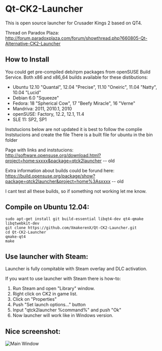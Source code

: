 Qt-CK2-Launcher
===============

This is open source launcher for Crusader Kings 2 based on QT4.

Thread on Paradox Plaza:
http://forum.paradoxplaza.com/forum/showthread.php?660805-Qt-Alternative-CK2-Launcher

## How to Install
You could get pre-compiled deb/rpm packages from openSUSE Build Service.
Both x86 and x86_64 builds available for these distibutions:
* Ubuntu 12.10 "Quantal", 12.04 "Precise", 11.10 "Oneiric", 11.04 "Natty", 10.04 "Lucid"
* Debian 6.0 "Squeeze"
* Fedora: 18 "Spherical Cow", 17 "Beefy Miracle", 16 "Verne"
* Mandriva: 2011, 2010.1, 2010
* openSUSE: Factory, 12.2, 12.1, 11.4
* SLE 11: SP2, SP1

Inststucions below are not updated it is best to follow the complie Inststucions and create the file
There is a built file for ubuntu in the bin folder

Page with links and inststucions:
http://software.opensuse.org/download.html?project=home:sxxxx&package=qtck2launcher -- old

Extra information about builds could be forund here:
https://build.opensuse.org/package/show?package=qtck2launcher&project=home%3Asxxxx -- old

I cant test all these builds, so if something not working let me know.

## Compile on Ubuntu 12.04:
```no-highlight
sudo apt-get install git build-essential libqt4-dev qt4-qmake libqtwebkit-dev
git clone https://github.com/XmakerenX/Qt-CK2-Launcher.git
cd Qt-CK2-Launcher
qmake-qt4
make
```

## Use launcher with Steam:
Launcher is fully compitable with Steam overlay and DLC activation.

If you want to use launcher with Steam there is how-to:
1. Run Steam and open "Library" window.
2. Right click on CK2 in game list.
3. Click on "Properties"
4. Push "Set launch options..." button
5. Input "qtck2launcher %command%" and push "Ok"
6. Now launcher will work like in Windows version.

## Nice screenshot:
![Main Window](https://github.com/sxxx/Qt-CK2-Launcher/blob/master/screenshot.png?raw=true)
